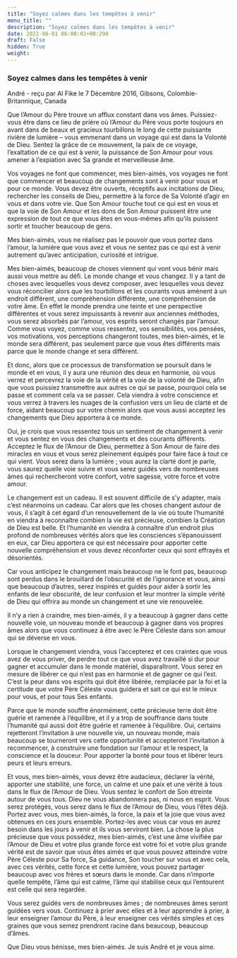 ```yaml
---
title: "Soyez calmes dans les tempêtes à venir"
menu_title: ""
description: "Soyez calmes dans les tempêtes à venir"
date: 2022-06-01 06:00:01+00:290
draft: False
hidden: True
weight:
---
```

### Soyez calmes dans les tempêtes à venir

André - reçu par Al Fike le 7 Décembre 2016, Gibsons, Colombie-Britannique, Canada

Que l’Amour du Père trouve un afflux constant dans vos âmes. Puissiez-vous être dans ce lieu de prière où l’Amour du Père vous porte toujours en avant dans de beaux et gracieux tourbillons le long de cette puissante rivière de lumière – vous emmenant dans un voyage qui est dans la Volonté de Dieu. Sentez la grâce de ce mouvement, la paix de ce voyage, l’exaltation de ce qui est à venir, la puissance de Son Amour pour vous amener à l’expiation avec Sa grande et merveilleuse âme.

Vos voyages ne font que commencer, mes bien-aimés, vos voyages ne font que commencer et beaucoup de changements sont à venir pour vous et pour ce monde. Vous devez être ouverts, réceptifs aux incitations de Dieu, rechercher les conseils de Dieu, permettre à la force de Sa Volonté d’agir en vous et dans votre vie. Que Son Amour touche tout ce qui est en vous et que la voie de Son Amour et les dons de Son Amour puissent être une expression de tout ce que vous êtes en vous-mêmes afin qu’ils puissent sortir et toucher beaucoup de gens.

Mes bien-aimés, vous ne réalisez pas le pouvoir que vous portez dans l’amour, la lumière que vous avez et vous ne sentez pas ce qui est à venir autrement qu’avec anticipation, curiosité et intrigue.

Mes bien-aimés, beaucoup de choses viennent qui vont vous bénir mais aussi vous mettre au défi. Le monde change et vous changez. Il y a tant de choses avec lesquelles vous devez composer, avec lesquelles vous devez vous réconcilier alors que les tourbillons et les courants vous amènent à un endroit différent, une compréhension différente, une compréhension de votre âme. En effet le monde prendra une teinte et une perspective différentes et vous serez impuissants à revenir aux anciennes méthodes, vous serez absorbés par l’amour, vos esprits seront changés par l’amour. Comme vous voyez, comme vous ressentez, vos sensibilités, vos pensées, vos motivations, vos perceptions changeront toutes, mes bien-aimés, et le monde sera différent, pas seulement parce que vous êtes différents mais parce que le monde change et sera différent.

Et donc, alors que ce processus de transformation se poursuit dans le monde et en vous, il y aura une réunion des deux en harmonie, où vous verrez et percevrez la voie de la vérité et la voie de la volonté de Dieu, afin que vous puissiez transmettre aux autres ce qui se passe, pourquoi cela se passe et comment cela va se passer. Cela viendra à votre conscience et vous verrez à travers les nuages de la confusion vers un lieu de clarté et de force, aidant beaucoup sur votre chemin alors que vous aussi acceptez les changements que Dieu apportera à ce monde.

Oui, je crois que vous ressentez tous un sentiment de changement à venir et vous sentez en vous des changements et des courants différents. Acceptez le flux de l’Amour de Dieu, permettez à Son Amour de faire des miracles en vous et vous serez pleinement équipés pour faire face à tout ce qui vient. Vous serez dans la lumière ; vous aurez la clarté dont je parle, vous saurez quelle voie suivre et vous serez guidés vers de nombreuses âmes qui rechercheront votre confort, votre sagesse, votre force et votre amour.

Le changement est un cadeau. Il est souvent difficile de s’y adapter, mais c’est néanmoins un cadeau. Car alors que les choses changent autour de vous, il s’agit à cet égard d’un renouvellement de la vie où toute l’humanité en viendra à reconnaître combien la vie est précieuse, combien la Création de Dieu est belle. Et l’humanité en viendra à connaître d’un endroit plus profond de nombreuses vérités alors que les consciences s’épanouissent en eux, car Dieu apportera ce qui est nécessaire pour apporter cette nouvelle compréhension et vous devez réconforter ceux qui sont effrayés et désorientés.

Car vous anticipez le changement mais beaucoup ne le font pas, beaucoup sont perdus dans le brouillard de l’obscurité et de l’ignorance et vous, ainsi que beaucoup d’autres, serez inspirés et guidés pour aider à sortir les enfants de leur obscurité, de leur confusion et leur montrer la simple vérité de Dieu qui offrira au monde un changement et une vie renouvelée.

Il n’y a rien à craindre, mes bien-aimés, il y a beaucoup à gagner dans cette nouvelle voie, un nouveau monde et beaucoup à gagner dans vos propres âmes alors que vous continuez à être avec le Père Céleste dans son amour qui se déverse en vous.

Lorsque le changement viendra, vous l’accepterez et ces craintes que vous avez de vous priver, de perdre tout ce que vous avez travaillé si dur pour gagner et accumuler dans le monde matériel, disparaîtront. Vous serez en mesure de libérer ce qui n’est pas en harmonie et de gagner ce qui l’est. C’est la peur dans vos esprits qui doit être libérée, remplacée par la foi et la certitude que votre Père Céleste vous guidera et sait ce qui est le mieux pour vous, et pour tous Ses enfants.

Parce que le monde souffre énormément, cette précieuse terre doit être guérie et ramenée à l’équilibre, et il y a trop de souffrance dans toute l’humanité qui aussi doit être guérie et ramenée à l’équilibre. Oui, certains rejetteront l’invitation à une nouvelle vie, un nouveau monde, mais beaucoup se tourneront vers cette opportunité et accepteront l’invitation à recommencer, à construire une fondation sur l’amour et le respect, la conscience et la douceur. Pour apporter la bonté pour tous et libérer leurs peurs et leurs erreurs.

Et vous, mes bien-aimés, vous devez être audacieux, déclarer la vérité, apporter une stabilité, une force, un calme et une paix et une vérité à tous dans le flux de l’Amour de Dieu. Vous sentez le confort de Son étreinte autour de vous tous. Dieu ne vous abandonnera pas, ni nous en esprit. Vous serez protégés, vous serez dans le flux de l’Amour de Dieu, vous l’êtes déjà. Portez avec vous, mes bien-aimés, la force, la paix et la joie que vous avez obtenues en ces jours ensemble. Portez-les avec vous car vous en aurez besoin dans les jours à venir et ils vous serviront bien. La chose la plus précieuse que vous possédez, mes bien-aimés, c’est une âme vivifiée par l’Amour de Dieu et votre plus grande force est votre foi et votre plus grande vérité est de savoir que vous êtes aimés et que vous pouvez atteindre votre Père Céleste pour Sa force, Sa guidance, Son toucher sur vous et avec cela, avec ces vérités, cette force et cette lumière, vous pouvez partager beaucoup avec vos frères et sœurs dans le monde. Car dans n’importe quelle tempête, l’âme qui est calme, l’âme qui stabilise ceux qui l’entourent est celle qui sera regardée.

Vous serez guidés vers de nombreuses âmes ; de nombreuses âmes seront guidées vers vous. Continuez à prier avec elles et à leur apprendre à prier, à leur enseigner l’amour du Père, à leur enseigner ces vérités simples et ces graines que vous semez prendront racine dans beaucoup, beaucoup d’âmes.

Que Dieu vous bénisse, mes bien-aimés. Je suis André et je vous aime.



